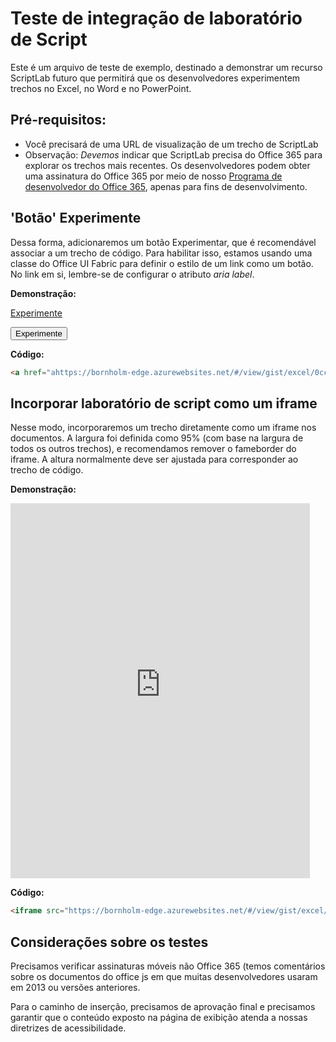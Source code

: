 # <a name="testing-script-lab-integration"></a>Teste de integração de laboratório de Script

Este é um arquivo de teste de exemplo, destinado a demonstrar um recurso ScriptLab futuro que permitirá que os desenvolvedores experimentem trechos no Excel, no Word e no PowerPoint.  

## <a name="pre-reqs"></a>Pré-requisitos:
- Você precisará de uma URL de visualização de um trecho de ScriptLab
- Observação: *Devemos* indicar que ScriptLab precisa do Office 365 para explorar os trechos mais recentes.  Os desenvolvedores podem obter uma assinatura do Office 365 por meio de nosso [Programa de desenvolvedor do Office 365](https://dev.office.com/devprogram), apenas para fins de desenvolvimento.  


## <a name="try-it-out-button"></a>'Botão' Experimente
Dessa forma, adicionaremos um botão Experimentar, que é recomendável associar a um trecho de código.  Para habilitar isso, estamos usando uma classe do Office UI Fabric para definir o estilo de um link como um botão. No link em si, lembre-se de configurar o atributo *aria label*.

**Demonstração:**

<a href="https://bornholm-edge.azurewebsites.net/#/view/gist/excel/0cc24cee687141d1c2726c0feea70911" class="ms-Button" aria-label="Open this snippet in Script Lab, an Office Add-in">Experimente</a>


<button href="https://bornholm-edge.azurewebsites.net/#/view/gist/excel/0cc24cee687141d1c2726c0feea70911" class="ms-Button" aria-label="Open this snippet in Script Lab, an Office Add-in">Experimente</button>


**Código:**
```html
<a href="ahttps://bornholm-edge.azurewebsites.net/#/view/gist/excel/0cc24cee687141d1c2726c0feea70911" class="ms-Button" aria-label="Open this snippet in Script Lab, an Office Add-in">Try it out</a>
```



## <a name="embed-script-lab-as-an-iframe"></a>Incorporar laboratório de script como um iframe
Nesse modo, incorporaremos um trecho diretamente como um iframe nos documentos. A largura foi definida como 95% (com base na largura de todos os outros trechos), e recomendamos remover o fameborder do iframe.  A altura normalmente deve ser ajustada para corresponder ao trecho de código.

**Demonstração:**
<iframe src="https://bornholm-edge.azurewebsites.net/#/view/gist/excel/0cc24cee687141d1c2726c0feea70911" height="600px" width="95%" frameborder="0"></iframe>

**Código:**
```html
<iframe src="https://bornholm-edge.azurewebsites.net/#/view/gist/excel/0cc24cee687141d1c2726c0feea70911" height="600px" width="95%" frameborder="0"></iframe>
```

## <a name="testing-considerations"></a>Considerações sobre os testes
Precisamos verificar assinaturas móveis não Office 365 (temos comentários sobre os documentos do office js em que muitas desenvolvedores usaram em 2013 ou versões anteriores.  

Para o caminho de inserção, precisamos de aprovação final e precisamos garantir que o conteúdo exposto na página de exibição atenda a nossas diretrizes de acessibilidade.
